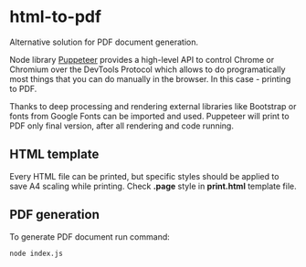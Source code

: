 # html-to-pdf
Alternative solution for PDF document generation.

Node library [Puppeteer](https://github.com/puppeteer/puppeteer) provides a high-level API to control Chrome or Chromium over the DevTools Protocol which allows to do programatically most things that you can do manually in the browser. In this case - printing to PDF.

Thanks to deep processing and rendering external libraries like Bootstrap or fonts from Google Fonts can be imported and used. Puppeteer will print to PDF only final version, after all rendering and code running.

## HTML template
Every HTML file can be printed, but specific styles should be applied to save A4 scaling while printing. Check **.page** style in **print.html** template file.

## PDF generation
To generate PDF document run command:
````
node index.js
````
